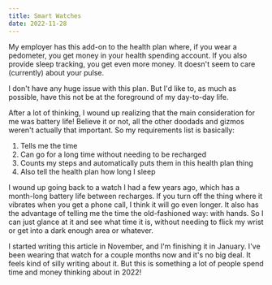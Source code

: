 ```yaml
---
title: Smart Watches
date: 2022-11-28
---
```


My employer has this add-on to the health plan where,
if you wear a pedometer,
you get money in your health spending account.
If you also provide sleep tracking,
you get even more money.
It doesn't seem to care (currently) about your pulse.

I don't have any huge issue with this plan.
But I'd like to, as much as possible,
have this not be at the foreground of my day-to-day life.

After a lot of thinking,
I wound up realizing that the main consideration for me was battery life!
Believe it or not, all the other doodads and gizmos weren't actually that important.
So my requirements list is basically:

1. Tells me the time
2. Can go for a long time without needing to be recharged
3. Counts my steps and automatically puts them in this health plan thing
4. Also tell the health plan how long I sleep

I wound up going back to a watch I had a few years ago,
which has a month-long battery life between recharges.
If you turn off the thing where it vibrates when you get a phone call,
I think it will go even longer.
It also has the advantage of telling me the time the old-fashioned way:
with hands.
So I can just glance at it and see what time it is,
without needing to flick my wrist or get into a dark enough area or whatever.

I started writing this article in November,
and I'm finishing it in January.
I've been wearing that watch for a couple months now and it's no big deal.
It feels kind of silly writing about it.
But this is something a lot of people spend time and money thinking about in 2022!
